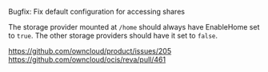 Bugfix: Fix default configuration for accessing shares

The storage provider mounted at `/home` should always have EnableHome set to `true`. The other storage providers should have it set to `false`.

https://github.com/owncloud/product/issues/205
https://github.com/owncloud/ocis/reva/pull/461


